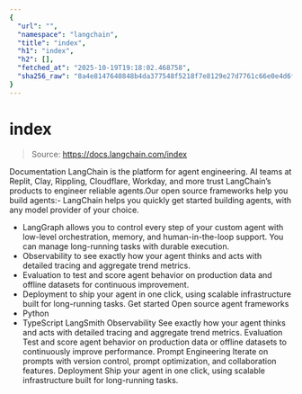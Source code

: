 ```yaml
---
{
  "url": "",
  "namespace": "langchain",
  "title": "index",
  "h1": "index",
  "h2": [],
  "fetched_at": "2025-10-19T19:18:02.468758",
  "sha256_raw": "8a4e8147640848b4da377548f5218f7e8129e27d7761c66e0e4d6f405b5f4f3a"
}
---
```


# index

> Source: https://docs.langchain.com/index

Documentation
LangChain is the platform for agent engineering. AI teams at Replit, Clay, Rippling, Cloudflare, Workday, and more trust LangChain’s products to engineer reliable agents.Our open source frameworks help you build agents:- LangChain helps you quickly get started building agents, with any model provider of your choice.
- LangGraph allows you to control every step of your custom agent with low-level orchestration, memory, and human-in-the-loop support. You can manage long-running tasks with durable execution.
- Observability to see exactly how your agent thinks and acts with detailed tracing and aggregate trend metrics.
- Evaluation to test and score agent behavior on production data and offline datasets for continuous improvement.
- Deployment to ship your agent in one click, using scalable infrastructure built for long-running tasks.
Get started
Open source agent frameworks
- Python
- TypeScript
LangSmith
Observability
See exactly how your agent thinks and acts with detailed tracing and aggregate trend metrics.
Evaluation
Test and score agent behavior on production data or offline datasets to continuously improve performance.
Prompt Engineering
Iterate on prompts with version control, prompt optimization, and collaboration features.
Deployment
Ship your agent in one click, using scalable infrastructure built for long-running tasks.